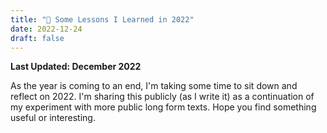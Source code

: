 ```yaml
---
title: "🥜 Some Lessons I Learned in 2022"
date: 2022-12-24
draft: false
---
```


**Last Updated: December 2022** 

As the year is coming to an end, I'm taking some time to sit down and reflect on 2022. I'm sharing this publicly (as I write it) as a continuation of my experiment with more public long form texts. Hope you find something useful or interesting.
